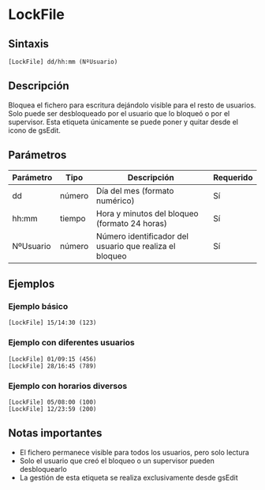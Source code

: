 # LockFile

## Sintaxis

```
[LockFile] dd/hh:mm (NºUsuario)
```

## Descripción

Bloquea el fichero para escritura dejándolo visible para el resto de usuarios. Solo puede ser desbloqueado por el usuario que lo bloqueó o por el supervisor. Esta etiqueta únicamente se puede poner y quitar desde el icono de gsEdit.

## Parámetros

| Parámetro | Tipo | Descripción | Requerido |
|-----------|------|-------------|-----------|
| dd | número | Día del mes (formato numérico) | Sí |
| hh:mm | tiempo | Hora y minutos del bloqueo (formato 24 horas) | Sí |
| NºUsuario | número | Número identificador del usuario que realiza el bloqueo | Sí |

## Ejemplos

### Ejemplo básico
```
[LockFile] 15/14:30 (123)
```

### Ejemplo con diferentes usuarios
```
[LockFile] 01/09:15 (456)
[LockFile] 28/16:45 (789)
```

### Ejemplo con horarios diversos
```
[LockFile] 05/08:00 (100)
[LockFile] 12/23:59 (200)
```

## Notas importantes

- El fichero permanece visible para todos los usuarios, pero solo lectura
- Solo el usuario que creó el bloqueo o un supervisor pueden desbloquearlo
- La gestión de esta etiqueta se realiza exclusivamente desde gsEdit